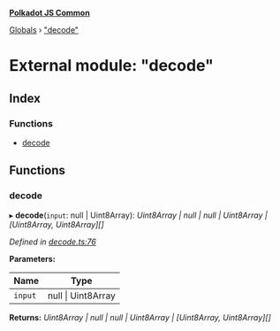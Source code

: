 **[Polkadot JS Common](../README.md)**

[Globals](../globals.md) › ["decode"](_decode_.md)

# External module: "decode"

## Index

### Functions

* [decode](_decode_.md#decode)

## Functions

###  decode

▸ **decode**(`input`: null | Uint8Array): *Uint8Array | null | null | Uint8Array | [Uint8Array, Uint8Array][]*

*Defined in [decode.ts:76](https://github.com/polkadot-js/common/blob/e2ec7d0/packages/trie-codec/src/decode.ts#L76)*

**Parameters:**

Name | Type |
------ | ------ |
`input` | null \| Uint8Array |

**Returns:** *Uint8Array | null | null | Uint8Array | [Uint8Array, Uint8Array][]*